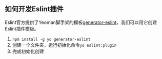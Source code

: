 ## 如何开发Eslint插件
Eslint官方提供了Yeoman脚手架的模板[generator-eslint](https://github.com/eslint/generator-eslint)，我们可以用它创建Eslint插件模板。
1. `npm install -g yo generator-eslint`
2. 创建一个文件夹，运行初始化命令`yo eslint:plugin`
3. 完成初始化创建